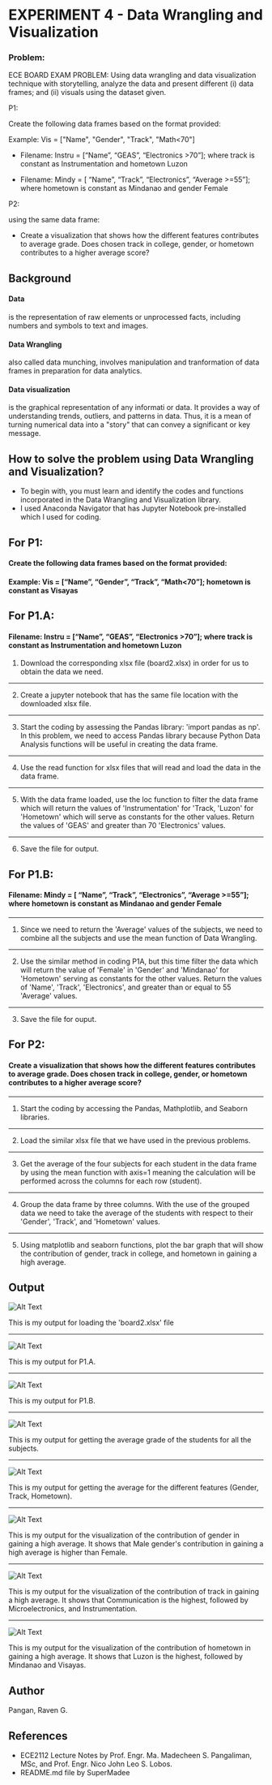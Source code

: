 # EXPERIMENT 4 - Data Wrangling and Visualization
### Problem:
ECE BOARD EXAM PROBLEM: Using data wrangling and data visualization technique with storytelling, analyze the data and present different (i) data frames; and (ii) visuals using the dataset given.

P1: 

Create the following data frames based on the format provided:

Example: Vis = ["Name", "Gender", "Track", "Math<70"]
  
* Filename: Instru = [“Name”, “GEAS”, “Electronics >70”]; where track is constant as Instrumentation and hometown Luzon

* Filename: Mindy = [ “Name”, “Track”, “Electronics”, “Average >=55”]; where hometown is constant as Mindanao and gender Female

P2: 

using the same data frame:
* Create a visualization that shows how the different features contributes to average grade. Does chosen track in college, gender, or hometown contributes to a higher average score?

## Background
#### Data
is the representation of raw elements or unprocessed facts, including numbers and symbols to text and images.
#### Data Wrangling
also called data munching, involves manipulation and tranformation of data frames in preparation for data analytics.
#### Data visualization
is the graphical representation of any informati or data. It provides a way of understanding trends, outliers, and patterns in data. Thus, it is a mean of turning numerical data into a "story" that can convey a significant or key message.

## How to solve the problem using Data Wrangling and Visualization?
* To begin with, you must learn and identify the codes and functions incorporated in the Data Wrangling and Visualization library.
* I used Anaconda Navigator that has Jupyter Notebook pre-installed which I used for coding.

## For P1:
#### Create the following data frames based on the format provided:
#### Example: Vis = [“Name”, “Gender”, “Track”, “Math<70”]; hometown is constant as Visayas

## For P1.A:
#### Filename: Instru = [“Name”, “GEAS”, “Electronics >70”]; where track is constant as Instrumentation and hometown Luzon
1. Download the corresponding xlsx file (board2.xlsx) in order for us to obtain the data we need.
---
2. Create a jupyter notebook that has the same file location with the downloaded xlsx file.
---
3. Start the coding by assessing the Pandas library: 'import pandas as np'. In this problem, we need to access Pandas library because Python Data Analysis functions will be useful in creating the data frame.
---
4. Use the read function for xlsx files that will read and load the data in the data frame.
---
5. With the data frame loaded, use the loc function to filter the data frame which will return the values of 'Instrumentation' for 'Track, 'Luzon' for 'Hometown' which will serve as constants for the other values. Return the values of 'GEAS' and greater than 70 'Electronics' values.
---
6. Save the file for output.

## For P1.B:
#### Filename: Mindy = [ “Name”, “Track”, “Electronics”, “Average >=55”]; where hometown is constant as Mindanao and gender Female
---
1. Since we need to return the 'Average' values of the subjects, we need to combine all the subjects and use the mean function of Data Wrangling.
---
2. Use the similar method in coding P1A, but this time filter the data which will return the value of 'Female' in 'Gender' and 'Mindanao' for 'Hometown' serving as constants for the other values. Return the values of 'Name', 'Track', 'Electronics', and greater than or equal to 55 'Average' values.
---
3. Save the file for ouput.

## For P2:
#### Create a visualization that shows how the different features contributes to average grade. Does chosen track in college, gender, or hometown contributes to a higher average score?
---
1.  Start the coding by accessing the Pandas, Mathplotlib, and Seaborn libraries.
---
2. Load the similar xlsx file that we have used in the previous problems.
---
3. Get the average of the four subjects for each student in the data frame by using the mean function with axis=1 meaning the calculation will be performed across the columns for each row (student).
---
4. Group the data frame by three columns. With the use of the grouped data we need to take the average of the students with respect to their 'Gender', 'Track', and 'Hometown' values.
---
5. Using matplotlib and seaborn functions, plot the bar graph that will show the contribution of gender, track in college, and hometown in gaining a high average.

## Output
![Alt Text](PA4_IMAGES_USED/df.png)

This is my output for loading the 'board2.xlsx' file

---
![Alt Text](PA4_IMAGES_USED/1A.png)

This is my output for P1.A.

---
![Alt Text](PA4_IMAGES_USED/1B.png)

This is my output for P1.B.

---
![Alt Text](PA4_IMAGES_USED/avg.png)

This is my output for getting the average grade of the students for all the subjects.

---
![Alt Text](PA4_IMAGES_USED/sub_avg.png)

This is my output for getting the average for the different features (Gender, Track, Hometown).

---
![Alt Text](PA4_IMAGES_USED/gender.png)

This is my output for the visualization of the contribution of gender in gaining a high average. It shows that Male gender's contribution in gaining a high average is higher than Female.

---
![Alt Text](PA4_IMAGES_USED/track.png)

This is my output for the visualization of the contribution of track in gaining a high average. It shows that Communication is the highest, followed by Microelectronics, and Instrumentation.

---
![Alt Text](PA4_IMAGES_USED/hometown.png)

This is my output for the visualization of the contribution of hometown in gaining a high average. It shows that Luzon is the highest, followed by Mindanao and Visayas.

## Author
Pangan, Raven G.
## References
* ECE2112 Lecture Notes by Prof. Engr. Ma. Madecheen S. Pangaliman, MSc, and Prof. Engr. Nico John Leo S. Lobos.
* README.md file by SuperMadee









